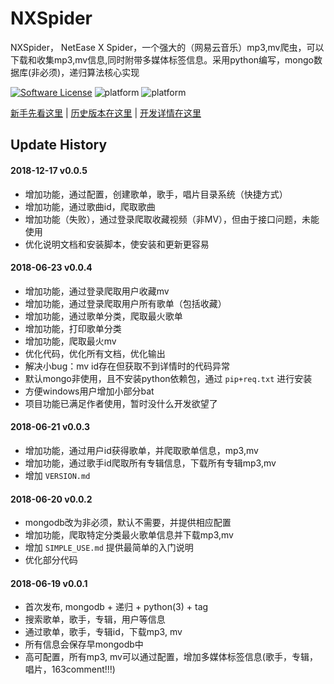 NXSpider
=================

NXSpider， NetEase X Spider，一个强大的（网易云音乐）mp3,mv爬虫，可以下载和收集mp3,mv信息,同时附带多媒体标签信息。采用python编写，mongo数据库(非必须)，递归算法核心实现

[![Software License](https://img.shields.io/pypi/l/Django.svg)](LICENSE.md)
![platform](https://img.shields.io/badge/python-2.7-green.svg)
![platform](https://img.shields.io/badge/python-3.5-green.svg)

[新手先看这里](SIMPLE_USE.md) | [历史版本在这里](VERSION.md) | [开发详情在这里](DEV.md)

## Update History

#### 2018-12-17 v0.0.5
- 增加功能，通过配置，创建歌单，歌手，唱片目录系统（快捷方式）
- 增加功能，通过歌曲id，爬取歌曲
- 增加功能（失败），通过登录爬取收藏视频（非MV），但由于接口问题，未能使用
- 优化说明文档和安装脚本，使安装和更新更容易

#### 2018-06-23 v0.0.4
- 增加功能，通过登录爬取用户收藏mv
- 增加功能，通过登录爬取用户所有歌单（包括收藏）
- 增加功能，通过歌单分类，爬取最火歌单
- 增加功能，打印歌单分类
- 增加功能，爬取最火mv
- 优化代码，优化所有文档，优化输出
- 解决小bug：mv id存在但获取不到详情时的代码异常
- 默认mongo非使用，且不安装python依赖包，通过 `pip+req.txt` 进行安装
- 方便windows用户增加小部分bat
- 项目功能已满足作者使用，暂时没什么开发欲望了

#### 2018-06-21 v0.0.3
- 增加功能，通过用户id获得歌单，并爬取歌单信息，mp3,mv
- 增加功能，通过歌手id爬取所有专辑信息，下载所有专辑mp3,mv
- 增加 `VERSION.md`

#### 2018-06-20 v0.0.2
- mongodb改为非必须，默认不需要，并提供相应配置
- 增加功能，爬取特定分类最火歌单信息并下载mp3,mv
- 增加 `SIMPLE_USE.md` 提供最简单的入门说明
- 优化部分代码

#### 2018-06-19 v0.0.1
- 首次发布, mongodb + 递归 + python(3) + tag
- 搜索歌单，歌手，专辑，用户等信息
- 通过歌单，歌手，专辑id，下载mp3, mv
- 所有信息会保存早mongodb中
- 高可配置，所有mp3, mv可以通过配置，增加多媒体标签信息(歌手，专辑，唱片，163comment!!!)